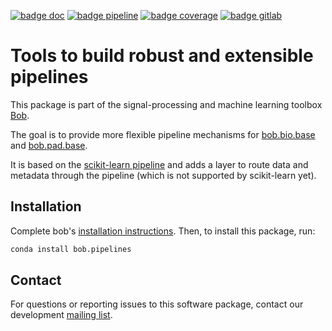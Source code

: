 [![badge doc](https://img.shields.io/badge/docs-latest-orange.svg)](https://www.idiap.ch/software/bob/docs/bob/bob.pipelines/master/sphinx/index.html)
[![badge pipeline](https://gitlab.idiap.ch/bob/bob.pipelines/badges/master/pipeline.svg)](https://gitlab.idiap.ch/bob/bob.pipelines/commits/master)
[![badge coverage](https://gitlab.idiap.ch/bob/bob.pipelines/badges/master/coverage.svg)](https://www.idiap.ch/software/bob/docs/bob/bob.pipelines/master/coverage)
[![badge gitlab](https://img.shields.io/badge/gitlab-project-0000c0.svg)](https://gitlab.idiap.ch/bob/bob.pipelines)

# Tools to build robust and extensible pipelines

This package is part of the signal-processing and machine learning toolbox
[Bob](https://www.idiap.ch/software/bob).

The goal is to provide more flexible pipeline mechanisms for
[bob.bio.base](http://gitlab.idiap.ch/bob/bob.bio.base) and
[bob.pad.base](http://gitlab.idiap.ch/bob/bob.pad.base).

It is based on the
[scikit-learn pipeline](https://scikit-learn.org/stable/modules/compose.html)
and adds a layer to route data and metadata through the pipeline (which is not
supported by scikit-learn yet).

## Installation

Complete bob's
[installation instructions](https://www.idiap.ch/software/bob/install). Then,
to install this package, run:

``` sh
conda install bob.pipelines
```

## Contact

For questions or reporting issues to this software package, contact our
development [mailing list](https://www.idiap.ch/software/bob/discuss).
